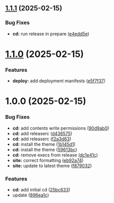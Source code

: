 ## [1.1.1](https://github.com/goraxe/website/compare/v1.1.0...v1.1.1) (2025-02-15)


### Bug Fixes

* **cd:** run release in prepare ([e4edd5e](https://github.com/goraxe/website/commit/e4edd5e1a4adeb16fc63a56b07afc06280008101))

# [1.1.0](https://github.com/goraxe/website/compare/v1.0.0...v1.1.0) (2025-02-15)


### Features

* **deploy:** add deployment manifests ([e5f7f37](https://github.com/goraxe/website/commit/e5f7f37a394b4154369337878289fc982232ff60))

# 1.0.0 (2025-02-15)


### Bug Fixes

* **cd:** add contents write permissions ([90d9ab0](https://github.com/goraxe/website/commit/90d9ab0d1a354a7ffedbcf1f5de80fbacc963dea))
* **cd:** add releaserc ([d436575](https://github.com/goraxe/website/commit/d436575d1f9bf51fa59fccdbe9d71672f4a4632f))
* **cd:** add releaserc ([f2a3d63](https://github.com/goraxe/website/commit/f2a3d63254030173afbc838b82b432d909087189))
* **cd:** install the theme ([1b145d1](https://github.com/goraxe/website/commit/1b145d154a131286cf3e0090a1619b85462d8de9))
* **cd:** install the theme ([59613bc](https://github.com/goraxe/website/commit/59613bcbe19bb53992a32ff42df0cb68089954ea))
* **cd:** remove execs from release ([dc1e41c](https://github.com/goraxe/website/commit/dc1e41c3b98105d10c9d30eb8ff1e5bab37646b7))
* **site:** correct formatting ([eb92a74](https://github.com/goraxe/website/commit/eb92a74eea806de6462f1a032df96eab6de9613b))
* **site:** update to latest theme ([f879032](https://github.com/goraxe/website/commit/f879032b58864a0093ed03f5af92a5ec40d67820))


### Features

* **cd:** add initial cd ([25bc633](https://github.com/goraxe/website/commit/25bc633f809db4cfea613f4d6eb60265c0ccfb35))
* update ([896ea1c](https://github.com/goraxe/website/commit/896ea1cb851798c7fe0e926338f501b58bc38eb2))
